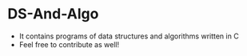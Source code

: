 # DS-And-Algo
- It contains programs of data structures and algorithms written in C
- Feel free to contribute as well! 
